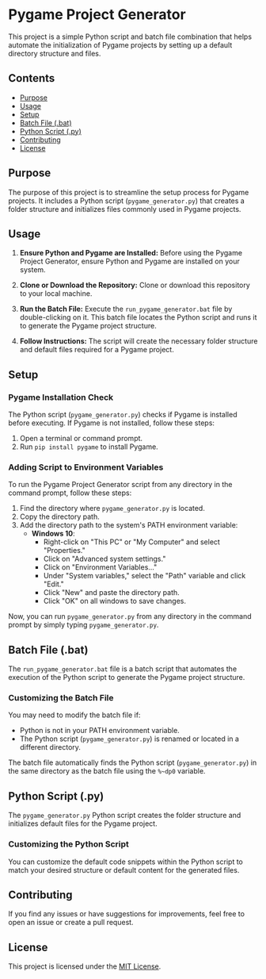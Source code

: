 # Pygame Project Generator

This project is a simple Python script and batch file combination that helps automate the initialization of Pygame projects by setting up a default directory structure and files.

## Contents

- [Purpose](#purpose)
- [Usage](#usage)
- [Setup](#setup)
- [Batch File (.bat)](#batch-file-bat)
- [Python Script (.py)](#python-script-py)
- [Contributing](#contributing)
- [License](#license)

## Purpose

The purpose of this project is to streamline the setup process for Pygame projects. It includes a Python script (`pygame_generator.py`) that creates a folder structure and initializes files commonly used in Pygame projects.

## Usage

1. **Ensure Python and Pygame are Installed:** Before using the Pygame Project Generator, ensure Python and Pygame are installed on your system.

2. **Clone or Download the Repository:** Clone or download this repository to your local machine.

3. **Run the Batch File:** Execute the `run_pygame_generator.bat` file by double-clicking on it. This batch file locates the Python script and runs it to generate the Pygame project structure.

4. **Follow Instructions:** The script will create the necessary folder structure and default files required for a Pygame project.

## Setup

### Pygame Installation Check

The Python script (`pygame_generator.py`) checks if Pygame is installed before executing. If Pygame is not installed, follow these steps:

1. Open a terminal or command prompt.
2. Run `pip install pygame` to install Pygame.

### Adding Script to Environment Variables

To run the Pygame Project Generator script from any directory in the command prompt, follow these steps:

1. Find the directory where `pygame_generator.py` is located.
2. Copy the directory path.
3. Add the directory path to the system's PATH environment variable:
   - **Windows 10**: 
     - Right-click on "This PC" or "My Computer" and select "Properties."
     - Click on "Advanced system settings."
     - Click on "Environment Variables..."
     - Under "System variables," select the "Path" variable and click "Edit."
     - Click "New" and paste the directory path.
     - Click "OK" on all windows to save changes.

Now, you can run `pygame_generator.py` from any directory in the command prompt by simply typing `pygame_generator.py`.

## Batch File (.bat)

The `run_pygame_generator.bat` file is a batch script that automates the execution of the Python script to generate the Pygame project structure.

### Customizing the Batch File

You may need to modify the batch file if:
- Python is not in your PATH environment variable.
- The Python script (`pygame_generator.py`) is renamed or located in a different directory.

The batch file automatically finds the Python script (`pygame_generator.py`) in the same directory as the batch file using the `%~dp0` variable.

## Python Script (.py)

The `pygame_generator.py` Python script creates the folder structure and initializes default files for the Pygame project.

### Customizing the Python Script

You can customize the default code snippets within the Python script to match your desired structure or default content for the generated files.

## Contributing

If you find any issues or have suggestions for improvements, feel free to open an issue or create a pull request.

## License

This project is licensed under the [MIT License](LICENSE).
